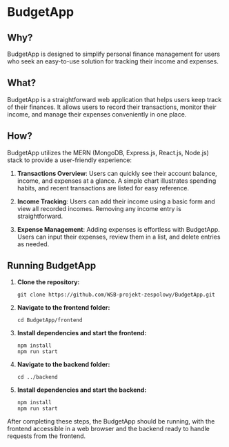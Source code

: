# BudgetApp

## Why?

BudgetApp is designed to simplify personal finance management for users who seek an easy-to-use solution for tracking their income and expenses.

## What?

BudgetApp is a straightforward web application that helps users keep track of their finances. It allows users to record their transactions, monitor their income, and manage their expenses conveniently in one place.

## How?

BudgetApp utilizes the MERN (MongoDB, Express.js, React.js, Node.js) stack to provide a user-friendly experience:

1. **Transactions Overview**: Users can quickly see their account balance, income, and expenses at a glance. A simple chart illustrates spending habits, and recent transactions are listed for easy reference.

2. **Income Tracking**: Users can add their income using a basic form and view all recorded incomes. Removing any income entry is straightforward.

3. **Expense Management**: Adding expenses is effortless with BudgetApp. Users can input their expenses, review them in a list, and delete entries as needed.


## Running BudgetApp

1. **Clone the repository:**
   ```
   git clone https://github.com/WSB-projekt-zespolowy/BudgetApp.git
   ```

2. **Navigate to the frontend folder:**
   ```
   cd BudgetApp/frontend
   ```

3. **Install dependencies and start the frontend:**
   ```
   npm install
   npm run start
   ```

4. **Navigate to the backend folder:**
   ```
   cd ../backend
   ```

5. **Install dependencies and start the backend:**
   ```
   npm install
   npm run start
   ```

After completing these steps, the BudgetApp should be running, with the frontend accessible in a web browser and the backend ready to handle requests from the frontend.
